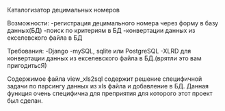 

Каталогизатор децимальных номеров

Возможности:
-регистрация децимального номера через форму в базу данных(БД)
-поиск по критериям в БД
-конвертации данных из екселевского файла в БД

Требования:
-Django
-mySQL, sqlite или PostgreSQL
-XLRD для конвертации данных из екселевского файла в БД.(врятли это вам пригодитьсЯ)

Содержимое файла view_xls2sql содержит решение специфичной задачи по парсингу данных из xls файла и добавление в БД. Данная функция очень специфична для преприятия для которого этот проект был сделан.
